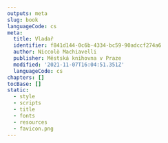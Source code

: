 ```yaml
---
outputs: meta
slug: book
languageCode: cs
meta:
  title: Vladař
  identifier: f841d144-0c6b-4334-bc59-90adccf274a6
  author: Niccolò Machiavelli
  publisher: Městská knihovna v Praze
  modified: '2021-11-07T16:04:51.351Z'
  languageCode: cs
chapters: []
tocBase: []
static:
  - style
  - scripts
  - title
  - fonts
  - resources
  - favicon.png
---
```

